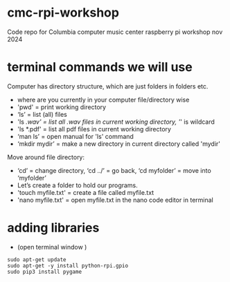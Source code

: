 # cmc-rpi-workshop
Code repo for Columbia computer music center raspberry pi workshop nov 2024


# terminal commands we will use <br>
Computer has directory structure, which are just folders in folders etc. <br>
- where are you currently in your computer file/directory wise 
- 'pwd' = print working directory 
- ‘ls’ = list (all) files 
- 'ls *.wav' = list all .wav files in current working directory, '*' is wildcard
- 'ls *.pdf' = list all pdf files in current working directory
- ‘man ls’ = open manual for 'ls' command 
- ‘mkdir mydir’ = make a new directory in current directory called 'mydir'

Move around file directory: 
- ‘cd’ = change directory, ‘cd ../’ = go back, ‘cd myfolder’ = move into ‘myfolder’
- Let’s create a folder to hold our programs. 
- 'touch myfile.txt' = create a file called myfile.txt
- 'nano myfile.txt' = open myfile.txt in the nano code editor in terminal 

# adding libraries 
- (open terminal window )
```
sudo apt-get update 
sudo apt-get -y install python-rpi.gpio
sudo pip3 install pygame
```


